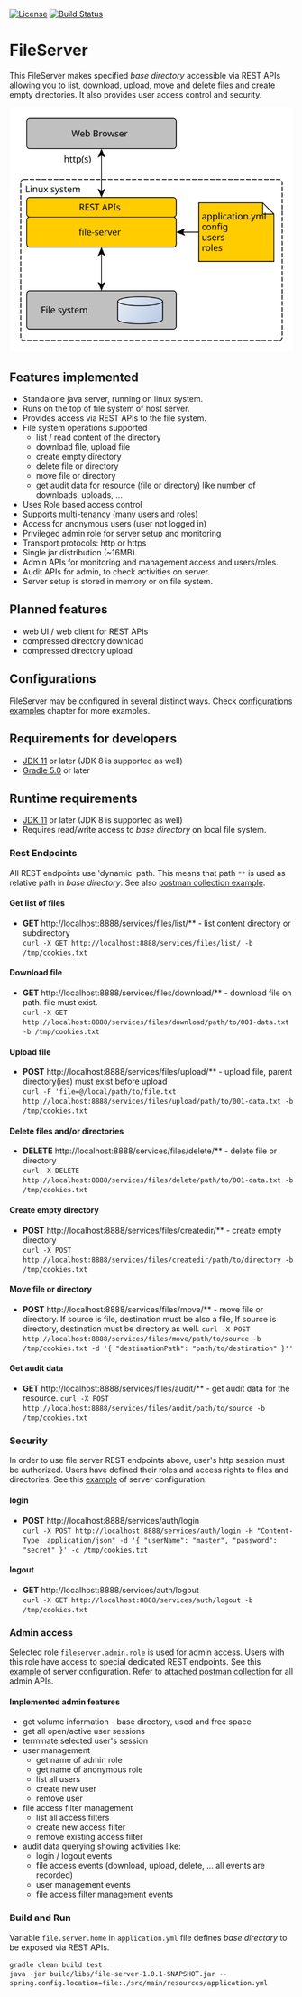 [![License](https://img.shields.io/badge/License-Apache%202.0-blue.svg)](https://opensource.org/licenses/Apache-2.0)
[![Build Status](https://travis-ci.org/jveverka/file-server.svg?branch=master)](https://travis-ci.org/jveverka/file-server)

# FileServer 
This FileServer makes specified *base directory* accessible via REST APIs allowing you 
to list, download, upload, move and delete files and create empty directories. It also provides 
user access control and security.

![architecture](docs/architecture-01.svg)

## Features implemented
* Standalone java server, running on linux system.
* Runs on the top of file system of host server.
* Provides access via REST APIs to the file system.
* File system operations supported
  - list / read content of the directory
  - download file, upload file
  - create empty directory
  - delete file or directory
  - move file or directory
  - get audit data for resource (file or directory) like number of downloads, uploads, ...
* Uses Role based access control 
* Supports multi-tenancy (many users and roles)
* Access for anonymous users (user not logged in) 
* Privileged admin role for server setup and monitoring
* Transport protocols: http or https
* Single jar distribution (~16MB).  
* Admin APIs for monitoring and management access and users/roles.
* Audit APIs for admin, to check activities on server.
* Server setup is stored in memory or on file system.

## Planned features
* web UI / web client for REST APIs
* compressed directory download
* compressed directory upload

## Configurations
FileServer may be configured in several distinct ways. Check
[configurations examples](docs/Configurations.md) chapter for more examples.

## Requirements for developers
* [JDK 11](https://jdk.java.net/11/) or later (JDK 8 is supported as well)
* [Gradle 5.0](https://gradle.org/next-steps/?version=5.0&format=bin) or later

## Runtime requirements
* [JDK 11](https://jdk.java.net/11/) or later (JDK 8 is supported as well)
* Requires read/write access to *base directory* on local file system.

### Rest Endpoints
All REST endpoints use 'dynamic' path. This means that path ``**`` is used as relative path in *base directory*.
See also [postman collection example](docs/FileServer.postman_collection.json).

#### Get list of files  
* __GET__ http://localhost:8888/services/files/list/** - list content directory or subdirectory  
  ``curl -X GET http://localhost:8888/services/files/list/ -b /tmp/cookies.txt``

#### Download file  
* __GET__ http://localhost:8888/services/files/download/** - download file on path. file must exist.   
  ``curl -X GET http://localhost:8888/services/files/download/path/to/001-data.txt -b /tmp/cookies.txt``

#### Upload file
* __POST__ http://localhost:8888/services/files/upload/** - upload file, parent directory(ies) must exist before upload  
 ``curl -F 'file=@/local/path/to/file.txt' http://localhost:8888/services/files/upload/path/to/001-data.txt -b /tmp/cookies.txt``

#### Delete files and/or directories
* __DELETE__ http://localhost:8888/services/files/delete/** - delete file or directory  
  ``curl -X DELETE http://localhost:8888/services/files/delete/path/to/001-data.txt -b /tmp/cookies.txt``

#### Create empty directory
* __POST__ http://localhost:8888/services/files/createdir/** - create empty directory  
  ``curl -X POST http://localhost:8888/services/files/createdir/path/to/directory -b /tmp/cookies.txt``

#### Move file or directory
* __POST__ http://localhost:8888/services/files/move/** - move file or directory. If source is file, destination must be also a file, If source is directory, destination must be directory as well.
  ``curl -X POST http://localhost:8888/services/files/move/path/to/source -b /tmp/cookies.txt -d '{ "destinationPath": "path/to/destination" }''``

#### Get audit data
* __GET__ http://localhost:8888/services/files/audit/** - get audit data for the resource.
  ``curl -X POST http://localhost:8888/services/files/audit/path/to/source -b /tmp/cookies.txt``

### Security
In order to use file server REST endpoints above, user's http session must be authorized.
Users have defined their roles and access rights to files and directories. 
See this [example](src/main/resources/application.yml) of server configuration.

#### login
* __POST__ http://localhost:8888/services/auth/login  
  ``curl -X POST http://localhost:8888/services/auth/login -H "Content-Type: application/json" -d '{ "userName": "master", "password": "secret" }' -c /tmp/cookies.txt``

#### logout
* __GET__ http://localhost:8888/services/auth/logout  
  ``curl -X GET http://localhost:8888/services/auth/logout -b /tmp/cookies.txt``

### Admin access
Selected role ``fileserver.admin.role`` is used for admin access. Users with this role have access to special dedicated REST endpoints.
See this [example](src/main/resources/application.yml) of server configuration.
Refer to [attached postman collection](docs/FileServer.postman_collection.json) for all admin APIs.

#### Implemented admin features
* get volume information - base directory, used and free space
* get all open/active user sessions
* terminate selected user's session
* user management
  - get name of admin role
  - get name of anonymous role
  - list all users
  - create new user
  - remove user
* file access filter management
  - list all access filters
  - create new access filter
  - remove existing access filter
* audit data querying showing activities like:
  - login / logout events
  - file access events (download, upload, delete, ... all events are recorded)
  - user management events
  - file access filter management events  

### Build and Run
Variable ``file.server.home`` in ``application.yml`` file defines *base directory* to be exposed via REST APIs.
```
gradle clean build test
java -jar build/libs/file-server-1.0.1-SNAPSHOT.jar --spring.config.location=file:./src/main/resources/application.yml
```
